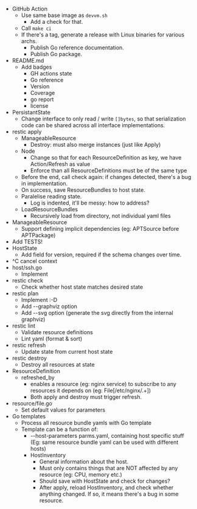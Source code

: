 - GitHub Action
    - Use same base image as `devvm.sh`
        - Add a check for that.
    - Call `make ci`
    - If there's a tag, generate a release with Linux binaries for various archs.
        - Publish Go reference documentation.
        - Publish Go package.
- README.md
    - Add badges
      - GH actions state
      - Go reference
      - Version
      - Coverage
      - go report
      - license
- PersistantState
    - Change interface to only read / write `[]bytes`, so that serialization code can be shared across all interface implementations.
- restic apply
    - ManageableResource
        - Destroy: must also merge instances (just like Apply)
    - Node
        - Change so that for each ResourceDefinition as key, we have Action/Refresh as value
        - Enforce than all ResourceDefinitions must be of the same type
    - Before the end, call check again: if changes detected, there's a bug in implementation.
    - On success, save ResourceBundles to host state.
    - Paralelise reading state.
        - Log is indented, it'll be messy: how to address?
    - LoadResourceBundles
        - Recursively load from directory, not individual yaml files
- ManageableResource
    - Support defining implicit dependencies (eg: APTSource before APTPackage)
- Add TESTS!
- HostState
	- Add field for version, required if the schema changes over time.
- ^C cancel context
- host/ssh.go
    - Implement
- restic check
    - Check whether host state matches desired state
- restic plan
	- Implement :-D
	- Add --graphviz option
	- Add --svg option (generate the svg directly from the internal graphviz)
- restic lint
    - Validate resource definitions
    - Lint yaml (format & sort)
- restic refresh
	- Update state from current host state
- restic destroy
    - Destroy all resources at state
- ResourceDefinition
	- refreshed_by
        - enables a resource (eg: nginx service) to subscribe to any resources it depends on (eg: File[/etc/nginx/.+])
        - Both apply and destroy must trigger refresh.
- resource/file.go
  - Set default values for parameters
- Go templates
    - Process all resource bundle yamls with Go template
    - Template can be a function of:
        - --host-parameters parms.yaml, containing host specific stuff (Eg: same resource bundle yaml can be used with different hosts)
        - HostInventory
            - General information about the host.
            - Must only contains things that are NOT affected by any resource (eg: CPU, memory etc.)
            - Should save with HostState and check for changes?
            - After apply, reload HostInventory, and check whether anything changed. If so, it means there's a bug in some resource.